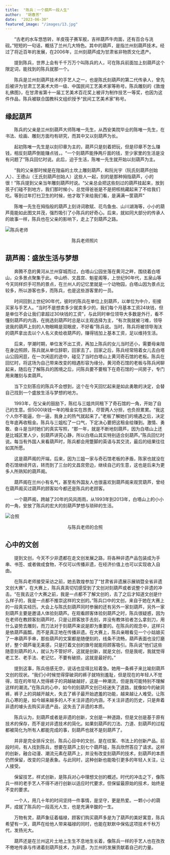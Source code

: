 ```yaml
---
title:  "陈兵：一个葫芦一段人生"
author:  "胡春芳"
date:  "2023-06-30"
featured_image: "/images/13.jpg"
---
```

&emsp;&emsp;“古老的水车悠悠转，羊皮筏子赛军舰，吉祥葫芦牛肉面，还有百合与洮砚。”短短的一句话，概括了兰州几大特色。其中的葫芦，是指兰州刻葫芦技术。经过了将近百年的发展，在2006年，兰州刻葫芦成为甘肃省非物质文化遗产。

&emsp;&emsp;提到陈兵，世界上会有千千万万个叫陈兵的人，可在陈兵前面加上刻葫芦这个限定词，能找到的陈兵就那一个。

&emsp;&emsp;陈兵是兰州刻葫芦技术的手艺人之一，也是陈氏刻葫芦的第二代传承人，曾先后被评为甘肃工艺美术大师一级、中国民间工艺美术家等称号。陈兵雕刻的《敦煌礼佛图》，在甘肃省第十一届工艺美术百花奖上被评为制作技艺一等奖，也因为这件作品，陈兵被联合国教科文组织授予“民间工艺美术家”称号。

## 缘起葫芦
&emsp;&emsp;陈兵的父亲是兰州刻葫芦大师陈唯一先生，从西安美院毕业的陈唯一先生，在书法、绘画、雕刻方面均有研究，而其中又以刻葫芦为长。

&emsp;&emsp;起初陈唯一先生是以刻印章为主的，葫芦只是刻着把玩，但是印章不怎么赚钱，相反刻葫芦倒能赚点钱，。“一个刻葫芦能挣两斤面的钱，至少家里的生活是没有问题了”陈兵回忆时说。此后，迫于生活，陈唯一先生就开始以刻葫芦为主。

&emsp;&emsp;“我的父亲那时候是在隍庙的土坎上雕刻葫芦，和阮光宇（阮氏刻葫芦创始人）、王德山（王氏刻葫芦创始人）这些人一起，刻的是那种拇指葫芦，小的很！”陈兵提到父亲当年雕刻葫芦时说。“父亲总会把这些刻过的葫芦挂起来，放到孩子们碰不到地方，我们那时候小，总觉得爸爸是不是把核桃藏起来了不给我们吃。等到过年打扫卫生的时候，他才取下来给我们看，是满满一筐葫芦”

&emsp;&emsp;陈唯一先生在拇指般的葫芦上刻诗词歌赋、花鸟鱼虫、山川湖海等，小小的葫芦竟能如此图文并茂，强烈吸引了小陈兵的好奇心。后来，就如同大部分的传承人的故事一样，陈兵也在父亲的影响下，走上了刻葫芦之路。

![陈兵老师](/images/1.jpg)
<center>陈兵老师照片</center>

## 葫芦阁：盛放生活与梦想
&emsp;&emsp;奔腾不息的黄河从兰州穿城而过，白塔山公园坐落在黄河之畔，围绕着白塔山，众多景点聚集于此。中山桥、文昌宫、魁星阁等，上世纪90年代，五泉山等今天同样炽手可热的景点，在兰州人的记忆里就是一个动物园，白塔山因为景点比较多，所以游客也多，而陈兵，也是这些游客里的一员。

&emsp;&emsp;时间回到上世纪90年代，彼时的陈兵在单位上刻葫芦，以单位为中介，衔接买家与手艺人。“当时不是想卖多少就卖多少的，我们每个月基本工资24块钱，但是单位不会让我们拿超过30块钱的工资”，与此同时单位领导大多数是外行，看不懂刻葫芦的内涵，在挑选刻葫芦时总是以主观选择为主，“有次我就被刁难，领导说我的葫芦上刻的人物眼睛是双眼皮，不好看”陈兵说。当时，陈兵将被领导淘汰的葫芦拿出去以个人名义卖给收葫芦的，赚得钱加上基本工资，足以维持生活。

&emsp;&emsp;后来，学潮时期，单位发不出工资，再加上陈兵的女儿当时还小，需要母亲陪在身边照顾，陈兵就从单位辞职，回家去了。回家之后，陈兵经常陪着女儿去白塔山公园闲逛，在一次闲逛的途中，碰见了当时白塔山上黄河奇石馆的老板。陈兵在回忆时，将这场为自己带来改变的相遇形容为缘分。黄河奇石馆的老板与陈兵闲聊起来，随后在了解陈兵的困境之后，问陈兵要不要租下在奇石馆的一间房子，专门用来雕刻与卖葫芦。

&emsp;&emsp;当下立刻答应的陈兵不会想到，这个在今天回忆起来是如此勇敢的决定，会替自己找到一个盛放生活与梦想的地方。

&emsp;&emsp;1993年，在父亲的鼓励下，陈红与三姐共同租下了奇石馆的一角，开始了自己的生意。但5000块钱一年的租金实在昂贵，尽管两人分担，也负担累累。“我这个人你不能逼，你一逼，我身上的热气就起来了。”老板了解她们的境遇之后，决定在年底再收租金。陈兵与三姐松了一口气，下定决心要把这租金给赚到。激情、勇敢、奋斗是当时她们的真实写照，“那一年，就是不断地刻葫芦，因为白塔山上还是比城区里人少，刻葫芦讲究心静，所以白塔山其实特别适合刻葫芦。”陈兵回忆时说。每当有外国人来看葫芦时，陈兵都会用蹩脚的英语与其交流，最后的结果往往如其所愿。

&emsp;&emsp;这是葫芦阁的开端，后来，因为三姐一家与奇石馆老板的矛盾，陈家也就没在奇石馆继续开店，转而到了三台的文昌宫旁边，继续自己的生意，这也是后来为更多人所熟知的葫芦阁。

&emsp;&emsp;葫芦阁在兰州小有名气，甚至有外国友人也很喜欢到葫芦阁来观赏葫芦，曾经在葫芦阁买过葫芦的顾客如今都还是陈兵的老顾客。

&emsp;&emsp;一个葫芦阁，跨越了20年的风风雨雨，从1993年到2013年，白塔山上的小小的一角，安放了陈兵的宏大的刻葫芦梦想与琐碎的生活。

![合照](/images/5.jpg)
<center>与陈兵老师的合照</center>

## 心中的文创
&emsp;&emsp;提到文创，今天不少非遗都在走文创发展之路，将各种非遗产品包装成为手串、书签、或者做成食物，不仅可以传播非遗，在经济价值上也可以实现收入自由。

&emsp;&emsp;在陈兵老师接受采访之前，她去敦煌参加了“甘肃省非遗展示展销暨全省非遗文创大赛”，在大赛上，陈兵真真切切感受到了文创对刻葫芦或者说整个非遗的冲击。“在我去这个大赛之前，我是一点都不了解文创的，去了之后才知道文创是什么样子的，我是一点都不推崇这样的文创的。”陈兵口中的文创，来自于她在大赛上的一段真实经历。大会上与陈氏刻葫芦同时参展的还有另外一家刻葫芦，另外一家刻葫芦主要是邀请人体验刻葫芦。在观看顾客体验刻葫芦之时，陈兵很疑惑，因为在老师在教顾客刻葫芦时，只是让顾客放手去刻，并没有教体验者怎么拿刻刀，用什么姿势去雕刻，而刀法对于刻葫芦来说是即为重要的。在陈兵的观念中，这样只是依葫芦画瓢，而不是真正地在传播非遗。在大赛上，陈兵亲眼看见一个小姑娘买了一串葫芦手串，那些葫芦的文案都是随便刻的，线条不流畅，葫芦表面也没打磨好，整个葫芦毫无美感，只是打着文创的旗号就能将顾客吸引。陈兵说“他们这些随意刻葫芦的人，就认为不管好坏，这就是创新，就是文创，但是我呢，我就觉得老工艺、老手法、老记忆，不要有破损，这就是最好的。”

&emsp;&emsp;提到这事，陈兵倍感无奈，说话也显得比较着急。她用一条裤子来比喻刻葫芦文创的现状。“我们小时候觉得穿破洞的裤子就特别羞耻，但是现在的年轻人不觉得，现在的年轻人觉得裤子的洞越破越好，这是一种潮流，但是我可能特别不理解这样的潮流。”在陈兵的心中，如今的刻葫芦文创已经迷失了道路，就像如今的破洞裤，裤子上的洞越开越大，失去了裤子最开始遮羞的功能，越来越让人难受。让陈兵心寒的是，如今越来越多的人不关注非遗的内涵，不关注非遗的历史，只是奔着非遗的噱头去购买非遗产品，这失去了非遗的本质。

&emsp;&emsp;陈兵认为，刻葫芦或者是非遗的创新，文创是一种道路，但是文创是基于原有技术的保存，而不是对非遗技术的简化。如果刻葫芦的刀法、力道、刻葫芦的过程都被简化为所有人都能完成的事，刻葫芦也就不是刻葫芦了。

&emsp;&emsp;并非是完全排斥文创，陈兵心目中的文创，是在纹案、书法上的创新产品。前段时间，有人找到陈兵，想要在葫芦上刻七个葫芦娃，陈兵欣然答应了请求。这样的创新，融合动漫、潮流元素在葫芦上，并没有改变刻葫芦的技术，刻葫芦的本质仍然保留，改变的只是表象。与此同时，这种创新也能吸引更多的年轻人关注，让人接受。

&emsp;&emsp;保留技艺，样式创新，是陈兵对心中理想文创的概述。时代的冲击之下，像陈兵一样的老手艺人不得不进行创新以适应时代要求，但保留最原始的技术，始终是不变的要求。

&emsp;&emsp;一个人，用几十年的时间坚持一件事情，是坚守，更是热爱。一颗小小的葫芦，成就了陈兵的一段高光人生，也是充满辛酸的一生。

&emsp;&emsp;万物有灵，葫芦象征着福禄，顾客们购买葫芦多是为了葫芦的美好寓意，陈兵希望有一天，葫芦在给他人带来福禄的同时，也能在默默中保佑这项技术千秋万代，发扬光大。

&emsp;&emsp;葫芦还是在兰州这片土地上生生不息地生长着，像陈兵一样的手艺人也在孜孜不倦地传承与传递着刻葫芦技术，为非遗，为兰州的发展贡献着自己的力量。